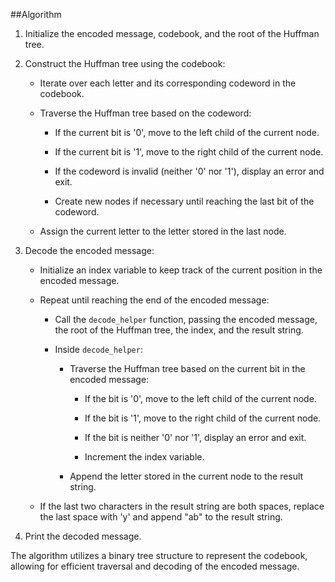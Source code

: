 ##Algorithm

1. Initialize the encoded message, codebook, and the root of the Huffman tree.

2. Construct the Huffman tree using the codebook:

   - Iterate over each letter and its corresponding codeword in the codebook.

   - Traverse the Huffman tree based on the codeword:

     - If the current bit is '0', move to the left child of the current node.

     - If the current bit is '1', move to the right child of the current node.

     - If the codeword is invalid (neither '0' nor '1'), display an error and exit.

     - Create new nodes if necessary until reaching the last bit of the codeword.

   - Assign the current letter to the letter stored in the last node.

3. Decode the encoded message:

   - Initialize an index variable to keep track of the current position in the encoded message.

   - Repeat until reaching the end of the encoded message:

     - Call the `decode_helper` function, passing the encoded message, the root of the Huffman tree, the index, and the result string.

     - Inside `decode_helper`:

       - Traverse the Huffman tree based on the current bit in the encoded message:

         - If the bit is '0', move to the left child of the current node.

         - If the bit is '1', move to the right child of the current node.

         - If the bit is neither '0' nor '1', display an error and exit.

         - Increment the index variable.

       - Append the letter stored in the current node to the result string.

   - If the last two characters in the result string are both spaces, replace the last space with 'y' and append "ab" to the result string.

4. Print the decoded message.

The algorithm utilizes a binary tree structure to represent the codebook, allowing for efficient traversal and decoding of the encoded message.

